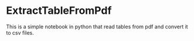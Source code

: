 # ExtractTableFromPdf
This is a simple notebook in python that read tables from pdf and convert it to csv files.
